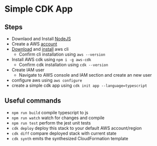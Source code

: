# Simple CDK App

## Steps

- Downlaod and Install [NodeJS](https://nodejs.org/en/download/)
- Create a AWS [account](https://portal.aws.amazon.com/billing/signup)
- [Download](https://awscli.amazonaws.com/AWSCLIV2.msi) and [install](https://docs.aws.amazon.com/cli/latest/userguide/getting-started-install.html) aws cli
  - Confirm cli installation using `aws --version`
- Install AWS cdk using `npm i -g aws-cdk`
  - Confirm cdk installation using `cdk --version`
- Create IAM user
  - Navigate to AWS console and IAM section and create an new user
- configure aws using `aws configure`
- create a simple cdk app using `cdk init app --language=typescript`

## Useful commands

- `npm run build` compile typescript to js
- `npm run watch` watch for changes and compile
- `npm run test` perform the jest unit tests
- `cdk deploy` deploy this stack to your default AWS account/region
- `cdk diff` compare deployed stack with current state
- `cdk synth` emits the synthesized CloudFormation template
